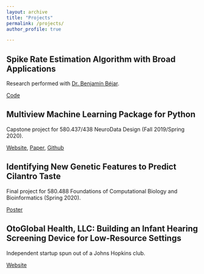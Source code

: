 ```yaml
---
layout: archive
title: "Projects"
permalink: /projects/
author_profile: true

---
```


## Spike Rate Estimation Algorithm with Broad Applications

Research performed with [Dr. Benjamín Béjar](https://people.epfl.ch/benjamin.bejarharo/?lang=en).

[Code](https://github.com/gavinmischler/spikeFRInder)

## Multiview Machine Learning Package for Python

Capstone project for 580.437/438 NeuroData Design (Fall 2019/Spring 2020).

[Website](https://mvlearn.neurodata.io/index.html), [Paper](https://arxiv.org/abs/2005.11890), [Github](https://github.com/NeuroDataDesign/multiview)

## Identifying New Genetic Features to Predict Cilantro Taste

Final project for 580.488 Foundations of Computational Biology and Bioinformatics (Spring 2020).

[Poster](/files/FCBB_Poster.pdf)

## OtoGlobal Health, LLC: Building an Infant Hearing Screening Device for Low-Resource Settings

Independent startup spun out of a Johns Hopkins club.

[Website](https://otoglobalhealth.wixsite.com/companysite)

